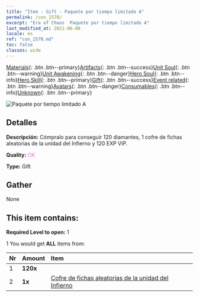 ```yaml
---
title: "Item - Gift - Paquete por tiempo limitado A"
permalink: /con_1578/
excerpt: "Era of Chaos  Paquete por tiempo limitado A"
last_modified_at: 2021-06-08
locale: es
ref: "con_1578.md"
toc: false
classes: wide
---
```

 [Materials](/ItemsES/){: .btn .btn--primary}[Artifacts](/ItemsES/Artifacts/){: .btn .btn--success}[Unit Soul](/ItemsES/UnitSoul/){: .btn .btn--warning}[Unit Awakening](/ItemsES/UnitAwakening/){: .btn .btn--danger}[Hero Soul](/ItemsES/HeroSoul/){: .btn .btn--info}[Hero Skill](/ItemsES/HeroSkill/){: .btn .btn--primary}[Gift](/ItemsES/Gift/){: .btn .btn--success}[Event related](/ItemsES/Events/){: .btn .btn--warning}[Avatars](/ItemsES/Avatars/){: .btn .btn--danger}[Consumables](/ItemsES/Consumables/){: .btn .btn--info}[Unknown](/ItemsES/Unknown/){: .btn .btn--primary}

 ![Paquete por tiempo limitado A](/images/t/i_907194.png)

## Detalles
 **Descripción:** Cómpralo para conseguir 120 diamantes, 1 cofre de fichas aleatorias de la unidad del Infierno y 120 EXP VIP.

 **Quality:** <span style="color: #DA70D6">OK</span>

 **Type:** Gift

## Gather

  None

## This item contains:

 **Required Level to open:** 1

 1 You would get **ALL** items  from:

  | Nr | Amount |     Item    |
  |:---|:-------|:------------|
  | 1 |  **120x** | <i class="fas fa-gem"/> |  | 
  | 2 |  **1x** | [Cofre de fichas aleatorias de la unidad del Infierno](/ItemsES/con_1582/) |  | 
